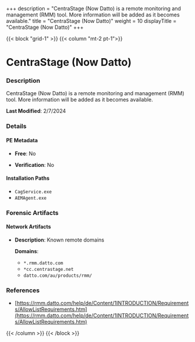 +++
description = "CentraStage (Now Datto) is a remote monitoring and management (RMM) tool. More information will be added as it becomes available."
title = "CentraStage (Now Datto)"
weight = 10
displayTitle = "CentraStage (Now Datto)"
+++


{{< block "grid-1" >}}
{{< column "mt-2 pt-1">}}

# CentraStage (Now Datto)


### Description

CentraStage (Now Datto) is a remote monitoring and management (RMM) tool. More information will be added as it becomes available.



**Last Modified**: 2/7/2024

### Details


#### PE Metadata


- **Free**: No

- **Verification**: No




#### Installation Paths
- `CagService.exe`
- `AEMAgent.exe`

### Forensic Artifacts




#### Network Artifacts

- **Description**: Known remote domains

  **Domains**:
    - `*.rmm.datto.com`
    - `*cc.centrastage.net`
    - `datto.com/au/products/rmm/`





### References
- [https://rmm.datto.com/help/de/Content/1INTRODUCTION/Requirements/AllowListRequirements.htm](https://rmm.datto.com/help/de/Content/1INTRODUCTION/Requirements/AllowListRequirements.htm)



{{< /column >}}
{{< /block >}}
